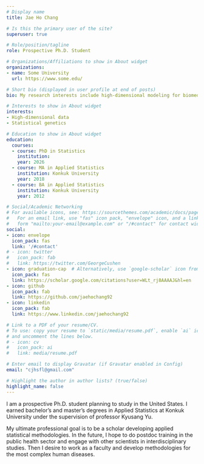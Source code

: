 ```yaml
---
# Display name
title: Jae Ho Chang

# Is this the primary user of the site?
superuser: true

# Role/position/tagline
role: Prospective Ph.D. Student

# Organizations/Affiliations to show in About widget
organizations:
- name: Some University
  url: https://www.some.edu/

# Short bio (displayed in user profile at end of posts)
bio: My research interests include high-dimensional modeling for biomedical data.

# Interests to show in About widget
interests:
- High-dimensional data
- Statistical genetics

# Education to show in About widget
education:
  courses:
  - course: PhD in Statistics
    institution:
    year: 2026
  - course: MA in Applied Statistics
    institution: Konkuk University
    year: 2018
  - course: BA in Applied Statistics
    institution: Konkuk University
    year: 2012

# Social/Academic Networking
# For available icons, see: https://sourcethemes.com/academic/docs/page-builder/#icons
#   For an email link, use "fas" icon pack, "envelope" icon, and a link in the
#   form "mailto:your-email@example.com" or "/#contact" for contact widget.
social:
- icon: envelope
  icon_pack: fas
  link: '/#contact'
# - icon: twitter
#   icon_pack: fab
#   link: https://twitter.com/GeorgeCushen
- icon: graduation-cap  # Alternatively, use `google-scholar` icon from `ai` icon pack
  icon_pack: fas
  link: https://scholar.google.com/citations?user=WLt_rj8AAAAJ&hl=en
- icon: github
  icon_pack: fab
  link: https://github.com/jaehochang92
- icon: linkedin
  icon_pack: fab
  link: https://www.linkedin.com/jaehochang92

# Link to a PDF of your resume/CV.
# To use: copy your resume to `static/media/resume.pdf`, enable `ai` icons in `params.toml`, 
# and uncomment the lines below.
# - icon: cv
#   icon_pack: ai
#   link: media/resume.pdf

# Enter email to display Gravatar (if Gravatar enabled in Config)
email: "cjhsfl@gmail.com"

# Highlight the author in author lists? (true/false)
highlight_name: false
---
```


I am a prospective Ph.D. student planning to study in the United States. I earned bachelor’s and master’s degrees in Applied Statistics at Konkuk University under the supervision of professor Kyusang Yu.

My ultimate professional goal is to be a scholar developing applied statistical methodologies. In the future, I hope to do postdoc training in the public health sector and engage with other scientists in interdisciplinary studies. Then I desire to work as a faculty and develop methodologies for the most complex human diseases.

<!-- {{< icon name="download" pack="fas" >}} Download my {{< staticref "media/demo_resume.pdf" "newtab" >}}resumé{{< /staticref >}}. -->
